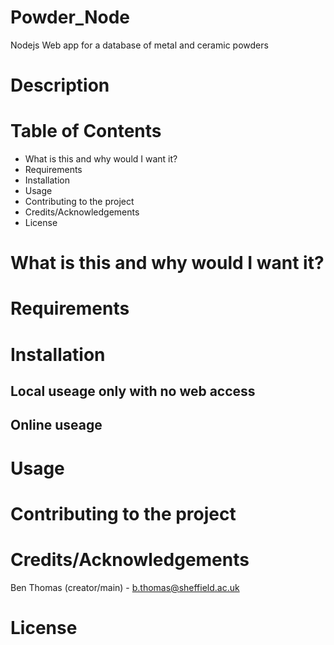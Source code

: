 # Powder_Node
Nodejs Web app for a database of metal and ceramic powders

# Description


# Table of Contents
* What is this and why would I want it?
* Requirements
* Installation
* Usage
* Contributing to the project
* Credits/Acknowledgements
* License


# What is this and why would I want it?



# Requirements



# Installation
## Local useage only with no web access


## Online useage


# Usage



# Contributing to the project




# Credits/Acknowledgements

Ben Thomas (creator/main) - b.thomas@sheffield.ac.uk

# License
